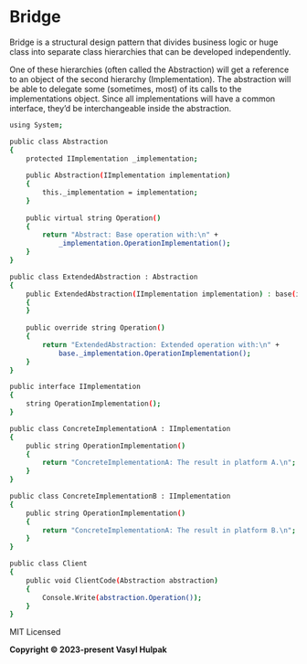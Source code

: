 ﻿# Bridge
Bridge is a structural design pattern that divides business logic or huge class into separate class hierarchies that can be developed independently.

One of these hierarchies (often called the Abstraction) will get a reference to an object of the second hierarchy (Implementation). The abstraction will be able to delegate some (sometimes, most) of its calls to the implementations object. Since all implementations will have a common interface, they’d be interchangeable inside the abstraction.



```sh
using System;

public class Abstraction
{
    protected IImplementation _implementation;
    
    public Abstraction(IImplementation implementation)
    {
        this._implementation = implementation;
    }
    
    public virtual string Operation()
    {
        return "Abstract: Base operation with:\n" + 
            _implementation.OperationImplementation();
    }
}

public class ExtendedAbstraction : Abstraction
{
    public ExtendedAbstraction(IImplementation implementation) : base(implementation)
    {
    }
    
    public override string Operation()
    {
        return "ExtendedAbstraction: Extended operation with:\n" +
            base._implementation.OperationImplementation();
    }
}

public interface IImplementation
{
    string OperationImplementation();
}

public class ConcreteImplementationA : IImplementation
{
    public string OperationImplementation()
    {
        return "ConcreteImplementationA: The result in platform A.\n";
    }
}

public class ConcreteImplementationB : IImplementation
{
    public string OperationImplementation()
    {
        return "ConcreteImplementationA: The result in platform B.\n";
    }
}

public class Client
{
    public void ClientCode(Abstraction abstraction)
    {
        Console.Write(abstraction.Operation());
    }
}
```


MIT Licensed

**Copyright © 2023-present Vasyl Hulpak**
